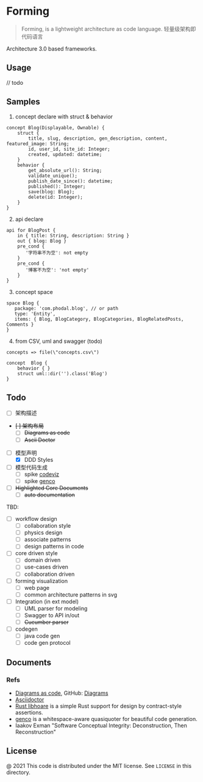 # Forming

> Forming, is a lightweight architecture as code language. 轻量级架构即代码语言 

Architecture 3.0 based frameworks.

## Usage

// todo

## Samples

1. concept declare with struct & behavior

```
concept Blog(Displayable, Ownable) {
    struct {
        title, slug, description, gen_description, content, featured_image: String;
        id, user_id, site_id: Integer;
        created, updated: datetime;
    }
    behavior {
        get_absolute_url(): String;
        validate_unique();
        publish_date_since(): datetime;
        published(): Integer;
        save(blog: Blog);
        delete(id: Integer);
    }
}
```

2. api declare

```
api for BlogPost {
    in { title: String, description: String }
    out { blog: Blog }
    pre_cond {
       '字符串不为空': not empty
    }
    pre_cond {
       '博客不为空': 'not empty'
    }
} 
```

3. concept space

```
space Blog {
   package: 'com.phodal.blog', // or path
   type: 'Entity',
   items: { Blog, BlogCategory, BlogCategories, BlogRelatedPosts, Comments }
}
```

4. from CSV, uml and swagger (todo)

```
concepts => file(\"concepts.csv\")

concept  Blog {
    behavior { }
    struct uml::dir('').class('Blog')
}
```

## Todo

- [ ] 架构描述
- ~~[ ] 架构布局~~
   - [ ] ~~Diagrams as code~~
   - [ ] ~~Ascii Doctor~~
- [ ] 模型声明
   - [x] DDD Styles
- [ ] 模型代码生成 
   - [ ] spike [codeviz](https://github.com/udoprog/codeviz)
   - [ ] spike [genco](https://github.com/udoprog/genco)
- [ ] ~~Highlighted Core Documents~~
   - [ ]  ~~auto documentation~~

TBD:

- [ ] workflow design
   - [ ] collaboration style
   - [ ] physics design
   - [ ] associate patterns
   - [ ] design patterns in code
- [ ] core driven style
   - [ ] domain driven
   - [ ] use-cases driven
   - [ ] collaboration driven
- [ ] forming visualization
   - [ ] web page
   - [ ] common architecture patterns in svg
- [ ] Integration (in ext model)
  - [ ] UML parser for modeling
  - [ ] Swagger to API in/out
  - [ ] ~~Cucumber parser~~
- [ ] codegen
   - [ ] java code gen
   - [ ] code gen protocol

Documents
---

### Refs

- [Diagrams as code](https://diagrams.mingrammer.com/docs/getting-started/examples), GitHub: [Diagrams](https://github.com/mingrammer/diagrams)
- [Asciidoctor](https://asciidoctor.org/docs/asciidoctor-diagram/)
- [Rust libhoare](https://github.com/nrc/libhoare) is a simple Rust support for design by contract-style assertions.
- [genco](https://github.com/udoprog/genco) is a whitespace-aware quasiquoter for beautiful code generation.
- Iaakov Exman "Software Conceptual Integrity: Deconstruction, Then Reconstruction"

License
---

@ 2021 This code is distributed under the MIT license. See `LICENSE` in this directory.
